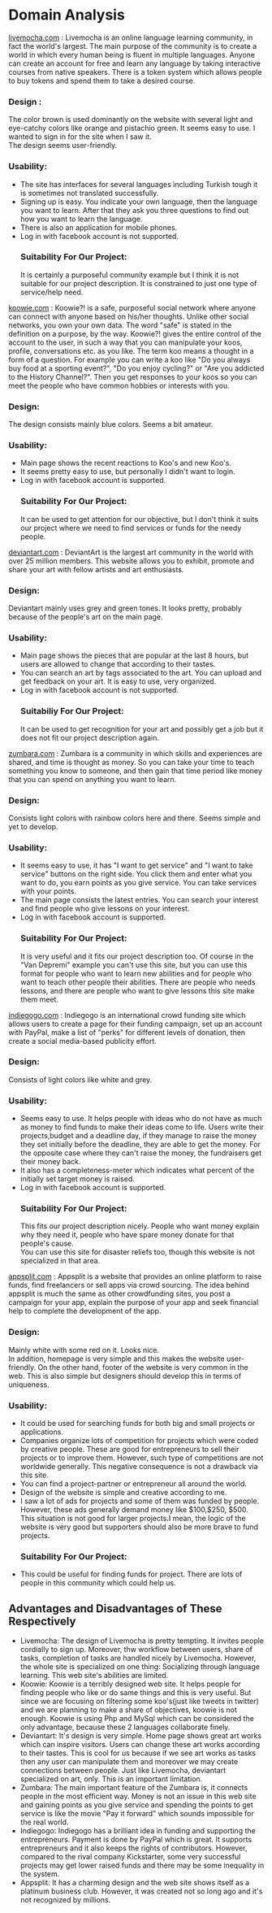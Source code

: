 # Domain Analysis #

[livemocha.com](http://livemocha.com) : Livemocha is an online language learning community, in fact the world's largest. The main purpose of the community is to create a world in which every human being is fluent in multiple languages. Anyone can create an account for free and learn any language by taking interactive courses from native speakers. There is a token system which allows people to buy tokens and spend them to take a desired course. <br>
<h3>Design :</h3>
The color brown is used dominantly on the website with several light and eye-catchy colors like orange and pistachio green. It seems easy to use. I wanted to sign in for the site when I saw it.<br>
The design seems user-friendly. <br>
<h3>Usability:</h3>
<ul><li>The site has interfaces for several languages including Turkish tough it is sometimes not translated successfully.<br>
</li><li>Signing up is easy. You indicate your own language, then the language you want to learn. After that they ask you three questions to find out how you want to learn the language.<br>
</li><li>There is also an application for mobile phones.<br>
</li><li>Log in with facebook account is not supported.<br>
<h3>Suitability For Our Project:</h3>
It is certainly a purposeful community example but I think it is not suitable for our project description. It is constrained to just one type of service/help need.</li></ul>

<a href='http://koowie.com'>koowie.com</a> : Koowie?! is a safe, purposeful social network where anyone can connect with anyone based on his/her thoughts. Unlike other social networks, you own your own data. The word "safe" is stated in the definition on a purpose, by the way. Koowie?! gives the entire control of the account to the user, in such a way that you can manipulate your koos, profile, conversations etc. as you like. The term koo means a thought in a form of a question. For example you can write a koo like "Do you always buy food at a sporting event?", "Do you enjoy cycling?" or "Are you addicted to the History Channel?". Then you get responses to your koos so you can meet the people who have common hobbies or interests with you.<br>
<h3>Design:</h3>
The design consists mainly blue colors. Seems a bit amateur.<br>
<h3>Usability:</h3>
<ul><li>Main page shows the recent reactions to Koo's and new Koo's.<br>
</li><li>It seems pretty easy to use, but personally I didn't want to login.<br>
</li><li>Log in with facebook account is supported.<br>
<h3>Suitability For Our Project:</h3>
It can be used to get attention for our objective, but I don't think it suits our project where we need to find services or funds for the needy people.</li></ul>

<a href='http://deviantart.com'>deviantart.com</a> : DeviantArt is the largest art community in the world with over 25 million members. This website allows you to exhibit, promote and share your art with fellow artists and art enthusiasts.<br>
<h3>Design:</h3>
Deviantart mainly uses grey and green tones. It looks pretty, probably because of the people's art on the main page.<br>
<h3>Usability:</h3>
<ul><li>Main page shows the pieces that are popular at the last 8 hours, but users are allowed to change that according to their tastes.<br>
</li><li>You can search an art by tags associated to the art. You can upload and get feedback on your art. It is easy to use, very organized.<br>
</li><li>Log in with facebook account is not supported.<br>
<h3>Suitabiliy For Our Project:</h3>
It can be used to get recognition for your art and possibly get a job but it does not fit our project description again.</li></ul>

<a href='http://zumbara.com'>zumbara.com</a> : Zumbara is a community in which skills and experiences are shared, and time is thought as money. So you can take your time to teach something you know to someone, and then gain that time period like money that you can spend on anything you want to learn.<br>
<h3>Design:</h3>
Consists light colors with rainbow colors here and there. Seems simple and yet to develop.<br>
<h3>Usability:</h3>
<ul><li>It seems easy to use, it has "I want to get service" and "I want to take service" buttons on the right side. You click them and enter what you want to do, you earn points as you give service. You can take services with your points.<br>
</li><li>The main page consists the latest entries. You can search your interest and find people who give lessons on your interest.<br>
</li><li>Log in with facebook account is supported.<br>
<h3>Suitability For Our Project:</h3>
It is very useful and it fits our project description too. Of course in the "Van Depremi" example you can't use this site, but you can use this format for people who want to learn new abilities and for people who want to teach other people their abilities. There are people who needs lessons, and there are people who want to give lessons this site make them meet.</li></ul>

<a href='http://indiegogo.com'>indiegogo.com</a> : Indiegogo is an international crowd funding site which allows users to create a page for their funding campaign, set up an account with PayPal, make a list of "perks" for different levels of donation, then create a social media-based publicity effort.<br>
<h3>Design:</h3>
Consists of light colors like white and grey.<br>
<h3>Usability:</h3>
<ul><li>Seems easy to use. It helps people with ideas who do not have as much as money to find funds to make their ideas come to life. Users write their projects,budget and a deadline day, if they manage to raise the money they set initially before the deadline, they are able to get the money. For the opposite case where they can't raise the money, the fundraisers get their money back.<br>
</li><li>It also has a completeness-meter which indicates what percent of the initially set target money is raised.<br>
</li><li>Log in with facebook account is supported.<br>
<h3>Suitability For Our Project:</h3>
This fits our project description nicely. People who want money explain why they need it, people who have spare money donate for that people's cause.<br>
You can use this site for disaster reliefs too, though this website is not specialized in that area.</li></ul>

<a href='http://appsplit.com'>appsplit.com</a> : Appsplit is a website that provides an online platform to raise funds, find freelancers or sell apps via crowd sourcing. The idea behind appsplit is much the same as other crowdfunding sites, you post a campaign for your app, explain the purpose of your app and seek financial help to complete the development of the app.<br>
<h3>Design:</h3>
Mainly white with some red on it. Looks nice.<br>
In addition, homepage is very simple and this makes the website user-friendly. On the other hand, footer of the website is very common in the web. This is also simple but designers should develop this in terms of uniqueness.<br>
<h3>Usability:</h3>
<ul><li>It could be used for searching funds for both big and small projects or applications.<br>
</li><li>Companies organize lots of competition for projects which were coded by creative people. These are good for entrepreneurs to sell their projects or to improve them. However, such type of competitions are not worldwide generally. This negative consequence is not a drawback via this site.<br>
</li><li>You can find a project-partner or entrepreneur all around the world.<br>
</li><li>Design of the website is simple and creative according to me.<br>
</li><li>I saw a lot of ads for projects and some of them was funded by people. However, these ads generally demand money like $100,$250, $500. This situation is not good for larger projects.I mean, the logic of the website is very good but supporters should also be more brave to fund projects.<br>
<h3>Suitability For Our Project:</h3>
</li><li>This could be useful for finding funds for project. There are lots of people in this community which could help us.</li></ul>


<h2>Advantages and Disadvantages of These Respectively</h2>

<ul><li>Livemocha: The design of Livemocha is pretty tempting. It invites people cordially to sign up. Moreover, thw workflow between users, share of tasks, completion of tasks are handled nicely by Livemocha. However, the whole site is specialized on one thing: Socializing through language learning. This web site's abilities are limited.<br>
</li><li>Koowie:  Koowie is a terribly designed web site. It helps people for finding people who like or do same things and this is very useful. But since we are focusing on filtering some koo's(just like tweets in twitter) and we are planning to make a share of objectives, koowie is not enough. Koowie is using Php and MySql which can be considered the only advantage, because these 2 languages collaborate finely.<br>
</li><li>Deviantart: It's design is very simple. Home page shows great art works which can inspire visitors. Users can change these art works according to their tastes. This is cool for us because if we see art works as tasks then any user can manipulate them and moreover we may create connections between people. Just like Livemocha, deviantart specialized on art, only. This is an important limitation.<br>
</li><li>Zumbara: The main important feature of the Zumbara is, it connects people in the most efficient way. Money is not an issue in this web site and gaining points as you give service and spending the points to get service is like the movie "Pay it forward" which sounds impossible for the real world.<br>
</li><li>Indiegogo: Indiegogo has a brilliant idea in funding and supporting the entrepreneurs. Payment is done by PayPal which is great. It supports entrepreneurs and it also keeps the rights of contributors. However, compared to the rival company Kickstarter, some very successful projects may get lower raised funds and there may be some inequality in the system.<br>
</li><li>Appsplit: It has a charming design and the web site shows itself as a platinum business club. However, it was created not so long ago and it's not recognized by millions.